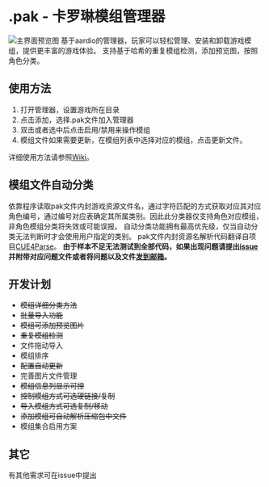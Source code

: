 # .pak - 卡罗琳模组管理器

![主界面预览图](https://github.com/5Jbgr/carolineModCtrl/blob/main/img/mainui.png)
基于aardio的管理器，玩家可以轻松管理、安装和卸载游戏模组，提供更丰富的游戏体验。
支持基于哈希的重复模组检测，添加预览图，按照角色分类。

## 使用方法

1. 打开管理器，设置游戏所在目录
2. 点击添加，选择.pak文件加入管理器
3. 双击或者选中后点击启用/禁用来操作模组
4. 模组文件如果需要更新，在模组列表中选择对应的模组，点击更新文件。

详细使用方法请参照[Wiki](https://github.com/5Jbgr/carolineModCtrl/wiki)。

## 模组文件自动分类

依靠程序读取pak文件内封游戏资源文件名，通过字符匹配的方式获取对应其对应角色编号，通过编号对应表确定其所属类别。因此此分类器仅支持角色对应模组，非角色模组分类将失效或可能误报。
自动分类功能拥有最高优先级，仅当自动分类无法判断时才会使用用户指定的类别。
pak文件内封资源名解析代码翻译自项目[CUE4Parse](https://github.com/FabianFG/CUE4Parse)。
**由于样本不足无法测试到全部代码，如果出现问题请提出[issue](https://github.com/5Jbgr/carolineModCtrl/issues)并附带对应问题文件或者将问题以及文件[发到邮箱](mailto:whkq668220@outlook.com)。**

## 开发计划

+ ~~模组详细分类方法~~
+ ~~批量导入功能~~
+ ~~模组可添加预览图片~~
+ ~~重复模组检测~~
+ 文件拖动导入
+ 模组排序
+ ~~配置自动更新~~
+ 完善图片文件管理
+ ~~模组信息列显示可控~~
+ ~~控制模组方式可选硬链接/复制~~
+ ~~导入模组方式可选复制/移动~~
+ ~~添加模组可自动解析压缩包中文件~~
+ 模组集合启用方案

## 其它

有其他需求可在issue中提出
